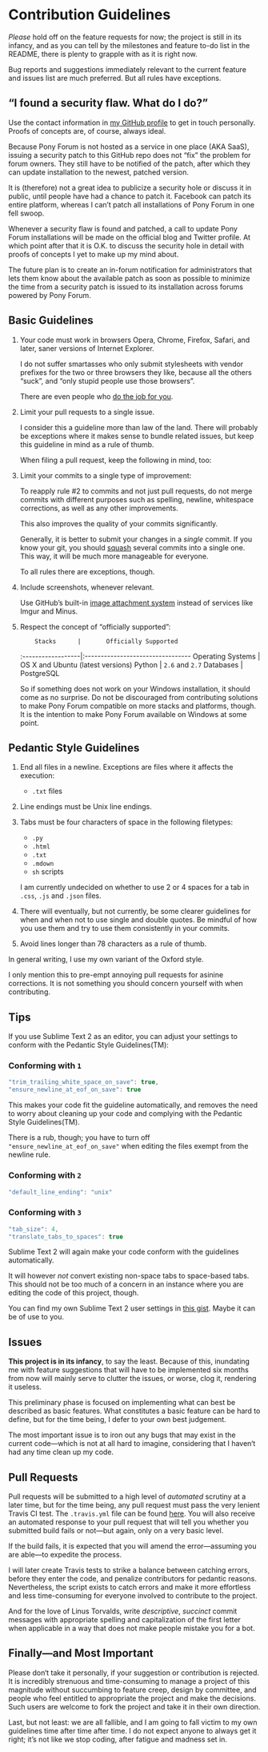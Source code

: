Contribution Guidelines
=======================

*Please* hold off on the feature requests for now; the project is still in its infancy, and as you can tell by the milestones and feature to-do list in the README, there is plenty to grapple with as it is right now.

Bug reports and suggestions immediately relevant to the current feature and issues list are much preferred. But all rules have exceptions.

“I found a security flaw. What do I do?”
----------------------------------------
Use the contact information in [my GitHub profile](https://github.com/ndarville) to get in touch personally. Proofs of concepts are, of course, always ideal.

Because Pony Forum is not hosted as a service in one place (AKA SaaS), issuing a security patch to this GitHub repo does not “fix” the problem for forum owners. They still have to be notified of the patch, after which they can update installation to the newest, patched version.

It is (therefore) not a great idea to publicize a security hole or discuss it in public, until people have had a chance to patch it. Facebook can patch its entire platform, whereas I can’t patch all installations of Pony Forum in one fell swoop.

Whenever a security flaw is found and patched, a call to update Pony Forum installations will be made on the official blog and Twitter profile. At which point after that it is O.K. to discuss the security hole in detail with proofs of concepts I yet to make up my mind about.

The future plan is to create an in-forum notification for administrators that lets them know about the available patch as soon as possible to minimize the time from a security patch is issued to its installation across forums powered by Pony Forum.

Basic Guidelines
----------------
1. Your code must work in browsers Opera, Chrome, Firefox, Safari, and later, saner versions of Internet Explorer.

    I do not suffer smartasses who only submit stylesheets with vendor prefixes for the two or three browsers they like, because all the others “suck”, and “only stupid people use those browsers”.

    There are even people who [do the job for you](http://border-radius.com/).

2. Limit your pull requests to a single issue.

    I consider this a guideline more than law of the land. There will probably be exceptions where it makes sense to bundle related issues, but keep this guideline in mind as a rule of thumb.

    When filing a pull request, keep the following in mind, too:

3. Limit your commits to a single type of improvement:

    To reapply rule #2 to commits and not just pull requests, do not merge commits with different purposes such as spelling, newline, whitespace corrections, as well as any other improvements.

    This also improves the quality of your commits significantly.

    Generally, it is better to submit your changes in a *single* commit. If you know your git, you should [squash](http://gitready.com/advanced/2009/02/10/squashing-commits-with-rebase.html) several commits into a single one. This way, it will be much more manageable for everyone.

    To all rules there are exceptions, though.

4. Include screenshots, whenever relevant.

    Use GitHub’s built-in [image attachment system](https://github.com/blog/1347-issue-attachments) instead of services like Imgur and Minus.

5. Respect the concept of “officially supported”:

           Stacks      |       Officially Supported
    :------------------|:---------------------------------
     Operating Systems | OS X and Ubuntu (latest versions)
     Python            | `2.6` and `2.7`
     Databases         | PostgreSQL

    So if something does not work on your Windows installation, it should come as no surprise. Do not be discouraged from contributing solutions to make Pony Forum compatible on more stacks and platforms, though. It is the intention to make Pony Forum available on Windows at some point.

Pedantic Style Guidelines
-------------------------
1. End all files in a newline. Exceptions are files where it affects the execution:
    * `.txt` files

2. Line endings must be Unix line endings.

3. Tabs must be four characters of space in the following filetypes:
    * `.py`
    * `.html`
    * `.txt`
    * `.mdown`
    * `sh` scripts

    I am currently undecided on whether to use 2 or 4 spaces for a tab in `.css`, `.js` and `.json` files.

4. There will eventually, but not currently, be some clearer guidelines for when and when not to use single and double quotes. Be mindful of how you use them and try to use them consistently in your commits.

5. Avoid lines longer than 78 characters as a rule of thumb.

In general writing, I use my own variant of the Oxford style.

I only mention this to pre-empt annoying pull requests for asinine corrections. It is not something you should concern yourself with when contributing.

Tips
----
If you use Sublime Text 2 as an editor, you can adjust your settings to conform with the Pedantic Style Guidelines(TM):

### Conforming with `1`
```js
"trim_trailing_white_space_on_save": true,
"ensure_newline_at_eof_on_save": true
```

This makes your code fit the guideline automatically, and removes the need to worry about cleaning up your code and complying with the Pedantic Style Guidelines(TM).

There is a rub, though; you have to turn off `"ensure_newline_at_eof_on_save"` when editing the files exempt from the newline rule.

### Conforming with `2`
```js
"default_line_ending": "unix"
```

### Conforming with `3`
```js
"tab_size": 4,
"translate_tabs_to_spaces": true
```

Sublime Text 2 will again make your code conform with the guidelines automatically.

It will however *not* convert existing non-space tabs to space-based tabs. This should not be too much of a concern in an instance where you are editing the code of this project, though.

You can find my own Sublime Text 2 user settings in [this gist](https://gist.github.com/4140423). Maybe it can be of use to you.

Issues
------
**This project is in its infancy**, to say the least. Because of this, inundating me with feature suggestions that will have to be implemented six months from now will mainly serve to clutter the issues, or worse, clog it, rendering it useless.

This preliminary phase is focused on implementing what can best be described as basic features. What constitutes a basic feature can be hard to define, but for the time being, I defer to your own best judgement.

The most important issue is to iron out any bugs that may exist in the current code—which is not at all hard to imagine, considering that I haven‘t had any time clean up my code.

Pull Requests
-------------
Pull requests will be submitted to a high level of *automated* scrutiny at a later time, but for the time being, any pull request must pass the very lenient Travis CI test. The `.travis.yml` file can be found [here](https://github.com/ndarville/pony-forum/blob/master/.travis.yml). You will also receive an automated response to your pull request that will tell you whether you submitted build fails or not—but again, only on a very basic level.

If the build fails, it is expected that you will amend the error—assuming you are able—to expedite the process.

I will later create Travis tests to strike a balance between catching errors, before they enter the code, and penalize contributors for pedantic reasons. Nevertheless, the script exists to catch errors and make it more effortless and less time-consuming for everyone involved to contribute to the project.

And for the love of Linus Torvalds, write *descriptive*, *succinct* commit messages with appropriate spelling and capitalization of the first letter when applicable in a way  that does not make people mistake you for a bot.

Finally—and Most Important
--------------------------
Please don‘t take it personally, if your suggestion or contribution is rejected. It is incredibly strenuous and time-consuming to manage a project of this magnitude without succumbing to feature creep, design by committee, and people who feel entitled to appropriate the project and make the decisions. Such users are welcome to fork the project and take it in their own direction.

Last, but not least: we are all fallible, and I am going to fall victim to my own guidelines time after time after time. I do not expect anyone to always get it right; it’s not like we stop coding, after fatigue and madness set in.
